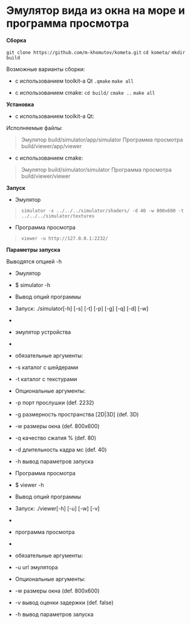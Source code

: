 # Эмулятор вида из окна на море и программа просмотра

**Сборка**

`git clone https://github.com/m-khomutov/kometa.git`
`cd kometa/`
`mkdir build`

Возможные варианты сборки:
* с использованием toolkit-a Qt
`.qmake`
`make all`

* с использованием cmake:
`cd build/`
`cmake ..`
`make all`

**Установка**
* с использованием toolkit-a Qt:

Исполняемые файлы:
 >Эмулятор
  >build/simulator/app/simulator
 >Программа просмотра
  >build/viewer/app/viewer

* с использованием cmake:
 >Эмулятор
  >build/simulator/simulator
 >Программа просмотра
  >build/viewer/viewer

**Запуск**

* Эмулятор
 >`simulator -s ../../../simulator/shaders/ -d 40 -w 800x600 -t ../../../simulator/textures`

* Программа просмотрa
 >`viewer -u http://127.0.0.1:2232/`

**Параметры запуска**

Выводятся опцией -h

* Эмулятор

* $ simulator -h
* Вывод опций программы
* Запуск: ./simulator[-h] [-s] [-t] [-p] [-g] [-q] [-d] [-w]
* 
* эмулятор устройства
* 
* обязательные аргументы:
* 	-s	каталог с шейдерами
* 	-t	каталог с текстурами
* Опциональные аргументы:
* 	-p	порт прослушки (def. 2232)
* 	-g	размерность пространства [2D|3D] (def. 3D)
* 	-w	размеры окна (def. 800x600)
* 	-q	качество сжатия % (def. 80)
* 	-d	длительность кадра мс (def. 40)
* 	-h	вывод параметров запуска

* Программа просмотрa

* $ viewer -h
* Вывод опций программы
* Запуск: ./viewer[-h] [-u] [-w] [-v]
* 
* программа просмотра
* 
* обязательные аргументы:
* 	-u	url эмулятора
* Опциональные аргументы:
* 	-w	размеры окна (def. 800x600)
* 	-v	вывод оценки задержки (def. false)
* 	-h	вывод параметров запуска

